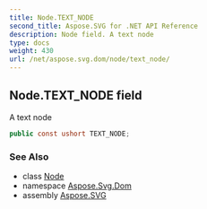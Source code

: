 ```yaml
---
title: Node.TEXT_NODE
second_title: Aspose.SVG for .NET API Reference
description: Node field. A text node
type: docs
weight: 430
url: /net/aspose.svg.dom/node/text_node/
---
```

## Node.TEXT_NODE field

A text node

```csharp
public const ushort TEXT_NODE;
```

### See Also

* class [Node](../)
* namespace [Aspose.Svg.Dom](../../node/)
* assembly [Aspose.SVG](../../../)
